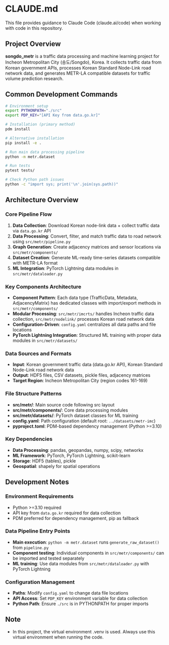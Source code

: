# CLAUDE.md

This file provides guidance to Claude Code (claude.ai/code) when working with code in this repository.

## Project Overview

**songdo_metr** is a traffic data processing and machine learning project for Incheon Metropolitan City (송도/Songdo), Korea. It collects traffic data from Korean government APIs, processes Korean Standard Node-Link road network data, and generates METR-LA compatible datasets for traffic volume prediction research.

## Common Development Commands

```bash
# Environment setup
export PYTHONPATH="./src"
export PDP_KEY="[API Key from data.go.kr]"

# Installation (primary method)
pdm install

# Alternative installation 
pip install -e .

# Run main data processing pipeline
python -m metr.dataset

# Run tests
pytest tests/

# Check Python path issues
python -c "import sys; print('\n'.join(sys.path))"
```

## Architecture Overview

### Core Pipeline Flow
1. **Data Collection**: Download Korean node-link data + collect traffic data via `data.go.kr` API
2. **Data Processing**: Convert, filter, and match traffic data to road network using `src/metr/pipeline.py`
3. **Graph Generation**: Create adjacency matrices and sensor locations via `src/metr/components/`
4. **Dataset Creation**: Generate ML-ready time-series datasets compatible with METR-LA format
5. **ML Integration**: PyTorch Lightning data modules in `src/metr/dataloader.py`

### Key Components Architecture
- **Component Pattern**: Each data type (TrafficData, Metadata, AdjacencyMatrix) has dedicated classes with import/export methods in `src/metr/components/`
- **Modular Processing**: `src/metr/imcrts/` handles Incheon traffic data collection, `src/metr/nodelink/` processes Korean road network data
- **Configuration-Driven**: `config.yaml` centralizes all data paths and file locations
- **PyTorch Lightning Integration**: Structured ML training with proper data modules in `src/metr/datasets/`

### Data Sources and Formats
- **Input**: Korean government traffic data (data.go.kr API), Korean Standard Node-Link road network data
- **Output**: HDF5 files, CSV datasets, pickle files, adjacency matrices
- **Target Region**: Incheon Metropolitan City (region codes 161-169)

### File Structure Patterns
- **src/metr/**: Main source code following src layout
- **src/metr/components/**: Core data processing modules
- **src/metr/datasets/**: PyTorch dataset classes for ML training
- **config.yaml**: Path configuration (default root: `../datasets/metr-imc`)
- **pyproject.toml**: PDM-based dependency management (Python >=3.10)

### Key Dependencies
- **Data Processing**: pandas, geopandas, numpy, scipy, networkx
- **ML Framework**: PyTorch, PyTorch Lightning, scikit-learn  
- **Storage**: HDF5 (tables), pickle
- **Geospatial**: shapely for spatial operations

## Development Notes

### Environment Requirements
- Python >=3.10 required
- API key from `data.go.kr` required for data collection
- PDM preferred for dependency management, pip as fallback

### Data Pipeline Entry Points
- **Main execution**: `python -m metr.dataset` runs `generate_raw_dataset()` from `pipeline.py`
- **Component testing**: Individual components in `src/metr/components/` can be imported and tested separately
- **ML training**: Use data modules from `src/metr/dataloader.py` with PyTorch Lightning

### Configuration Management
- **Paths**: Modify `config.yaml` to change data file locations
- **API Access**: Set `PDP_KEY` environment variable for data collection
- **Python Path**: Ensure `./src` is in PYTHONPATH for proper imports

## Note
- In this project, the virtual environment .venv is used. Always use this virtual environment when running the code.